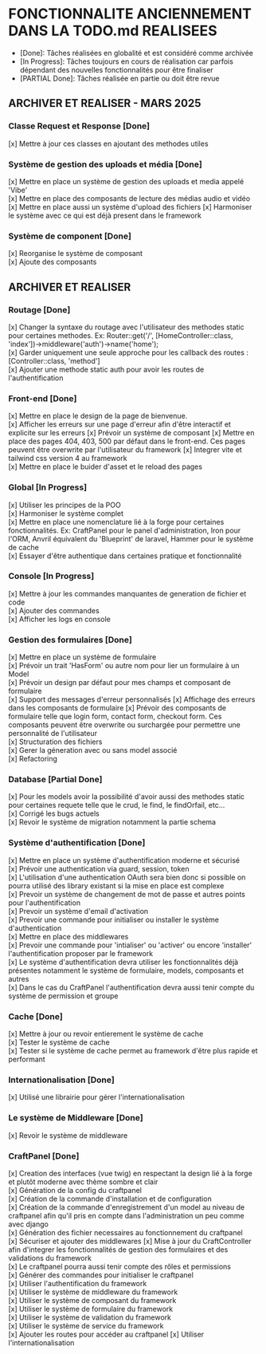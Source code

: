 # FONCTIONNALITE ANCIENNEMENT DANS LA TODO.md REALISEES

- [Done]: Tâches réalisées en globalité et est considéré comme archivée
- [In Progress]: Tâches toujours en cours de réalisation car parfois dépendant des nouvelles fonctionnalités pour être finaliser
- [PARTIAL Done]: Tâches réalisée en partie ou doit être revue

## ARCHIVER ET REALISER - MARS 2025

### Classe Request et Response [Done]

[x] Mettre à jour ces classes en ajoutant des methodes utiles

### Système de gestion des uploads et média [Done]

[x] Mettre en place un système de gestion des uploads et media appelé 'Vibe'  
[x] Mettre en place des composants de lecture des médias audio et vidéo  
[x] Mettre en place aussi un système d'upload des fichiers
[x] Harmoniser le système avec ce qui est déjà present dans le framework

### Système de component [Done]

[x] Reorganise le système de composant  
[x] Ajoute des composants

## ARCHIVER ET REALISER

### Routage [Done]

[x] Changer la syntaxe du routage avec l'utilisateur des methodes static pour certaines methodes. Ex: Router::get('/', [HomeController::class, 'index'])->middleware('auth')->name('home');  
[x] Garder uniquement une seule approche pour les callback des routes : [Controller::class, 'method']  
[x] Ajouter une methode static auth pour avoir les routes de l'authentification

### Front-end [Done]

[x] Mettre en place le design de la page de bienvenue.  
[x] Afficher les erreurs sur une page d'erreur afin d'être interactif et explicite sur les erreurs
[x] Prévoir un système de composant
[x] Mettre en place des pages 404, 403, 500 par défaut dans le front-end. Ces pages peuvent être overwrite par l'utilisateur du framework
[x] Integrer vite et tailwind css version 4 au framework  
[x] Mettre en place le buider d'asset et le reload des pages

### Global [In Progress]

[x] Utiliser les principes de la POO  
[x] Harmoniser le système complet  
[x] Mettre en place une nomenclature lié à la forge pour certaines fonctionnalités. Ex: CraftPanel pour le panel d'administration, Iron pour l'ORM, Anvril équivalent du 'Blueprint' de laravel, Hammer pour le système de cache  
[x] Essayer d'être authentique dans certaines pratique et fonctionnalité

### Console [In Progress]

[x] Mettre à jour les commandes manquantes de generation de fichier et code  
[x] Ajouter des commandes  
[x] Afficher les logs en console

### Gestion des formulaires [Done]

[x] Mettre en place un système de formulaire  
[x] Prévoir un trait 'HasForm' ou autre nom pour lier un formulaire à un Model  
[x] Prévoir un design par défaut pour mes champs et composant de formulaire  
[x] Support des messages d'erreur personnalisés
[x] Affichage des erreurs dans les composants de formulaire
[x] Prévoir des composants de formulaire telle que login form, contact form, checkout form. Ces composants peuvent être overwrite ou surchargée pour permettre une personnalité de l'utilisateur  
[x] Structuration des fichiers  
[x] Gerer la géneration avec ou sans model associé  
[x] Refactoring

### Database [Partial Done]

[x] Pour les models avoir la possibilité d'avoir aussi des methodes static pour certaines requete telle que le crud, le find, le findOrfail, etc...  
[x] Corrigé les bugs actuels  
[x] Revoir le système de migration notamment la partie schema

### Système d'authentification [Done]

[x] Mettre en place un système d'authentification moderne et sécurisé  
[x] Prévoir une authentication via guard, session, token  
[x] L'utilisation d'une authentication OAuth sera bien donc si possible on pourra utilisé des library existant si la mise en place est complexe  
[x] Prevoir un système de changement de mot de passe et autres points pour l'authentification  
[x] Prevoir un système d'email d'activation  
[x] Prevoir une commande pour initialiser ou installer le système d'authentication  
[x] Mettre en place des middlewares  
[x] Prevoir une commande pour 'intialiser' ou 'activer' ou encore 'installer' l'authentification proposer par le framework  
[x] Le système d'authentification devra utiliser les fonctionnalités déjà présentes notamment le système de formulaire, models, composants et autres  
[x] Dans le cas du CraftPanel l'authentification devra aussi tenir compte du système de permission et groupe

### Cache [Done]

[x] Mettre à jour ou revoir entierement le système de cache  
[x] Tester le système de cache  
[x] Tester si le système de cache permet au framework d'être plus rapide et performant

### Internationalisation [Done]

[x] Utilisé une librairie pour gérer l'internationalisation

### Le système de Middleware [Done]

[x] Revoir le système de middleware

### CraftPanel [Done]

[x] Creation des interfaces (vue twig) en respectant la design lié à la forge et plutôt moderne avec thème sombre et clair  
[x] Génération de la config du craftpanel  
[x] Création de la commande d'installation et de configuration  
[x] Création de la commande d'enregistrement d'un model au niveau de craftpanel afin qu'il pris en compte dans l'administration un peu comme avec django  
[x] Génération des fichier necessaires au fonctionnement du craftpanel  
[x] Sécuriser et ajouter des middlewares
[x] Mise à jour du CraftController afin d'integrer les fonctionnalités de gestion des formulaires et des validations du framework  
[x] Le craftpanel pourra aussi tenir compte des rôles et permissions  
[x] Générer des commandes pour initialiser le craftpanel  
[x] Utiliser l'authentification du framework  
[x] Utiliser le système de middleware du framework  
[x] Utiliser le système de composant du framework  
[x] Utiliser le système de formulaire du framework  
[x] Utiliser le système de validation du framework  
[x] Utiliser le système de service du framework  
[x] Ajouter les routes pour accéder au craftpanel
[x] Utiliser l'internationalisation
